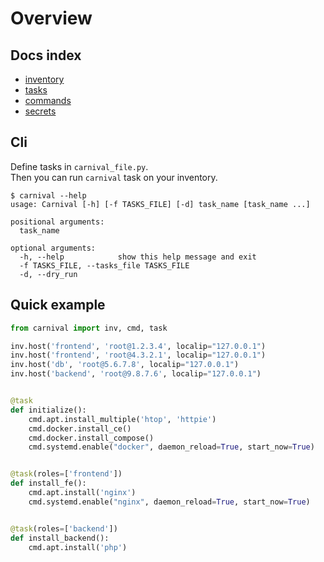# Overview

## Docs index
* [inventory](1%20-%20inventory.md)
* [tasks](2%20-%20tasks.md)
* [commands](3%20-%20commands.md)
* [secrets](4%20-%20secrets.md)

## Cli
Define tasks in `carnival_file.py`.  
Then you can run `carnival` task on your inventory.
```shell script
$ carnival --help
usage: Carnival [-h] [-f TASKS_FILE] [-d] task_name [task_name ...]

positional arguments:
  task_name

optional arguments:
  -h, --help            show this help message and exit
  -f TASKS_FILE, --tasks_file TASKS_FILE
  -d, --dry_run
```

## Quick example
```python
from carnival import inv, cmd, task

inv.host('frontend', 'root@1.2.3.4', localip="127.0.0.1")
inv.host('frontend', 'root@4.3.2.1', localip="127.0.0.1")
inv.host('db', 'root@5.6.7.8', localip="127.0.0.1")
inv.host('backend', 'root@9.8.7.6', localip="127.0.0.1")


@task
def initialize():
    cmd.apt.install_multiple('htop', 'httpie')
    cmd.docker.install_ce()
    cmd.docker.install_compose()
    cmd.systemd.enable("docker", daemon_reload=True, start_now=True)


@task(roles=['frontend'])
def install_fe():
    cmd.apt.install('nginx')
    cmd.systemd.enable("nginx", daemon_reload=True, start_now=True)


@task(roles=['backend'])
def install_backend():
    cmd.apt.install('php')
```
